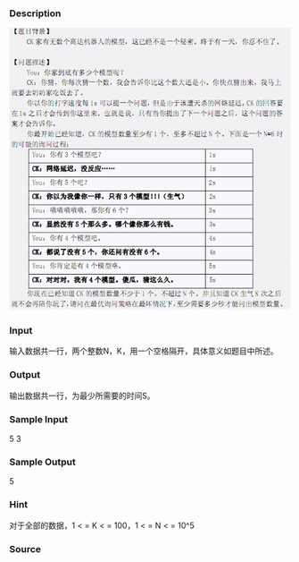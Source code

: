 
### Description
![](/images/1962.jpg) 
### Input
输入数据共一行，两个整数N，K，用一个空格隔开，具体意义如题目中所述。 
### Output
输出数据共一行，为最少所需要的时间S。 
### Sample Input
5 3 
### Sample Output
5
### Hint
对于全部的数据，1 < = K < = 100，1 < = N < = 10^5 
### Source
